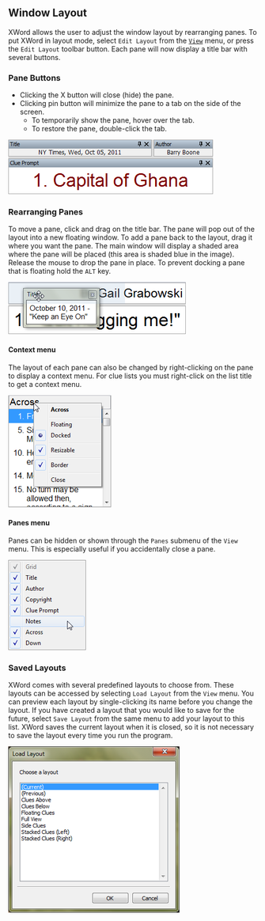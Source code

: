 Window Layout
-------------

XWord allows the user to adjust the window layout by rearranging panes.  To
put XWord in layout mode, select `Edit Layout` from the
[`View`](window.html#view_menu) menu, or press the `Edit Layout` toolbar
button.  Each pane will now display a title bar with several buttons.

### Pane Buttons ###

- Clicking the X button will close (hide) the pane.
- Clicking pin button will minimize the pane to a tab on the side of the screen.
    - To temporarily show the pane, hover over the tab.
    - To restore the pane, double-click the tab.

![Image of title bars](images/layout_title.png)


### Rearranging Panes ###

To move a pane, click and drag on the title bar. The pane will pop out of the
layout into a new floating window.  To add a pane back to the layout, drag it
where you want the pane.  The main window will display a shaded area where the
pane will be placed (this area is shaded blue in the image).  Release the
mouse to drop the pane in place.  To prevent docking a pane that is floating
hold the `ALT` key.

![Image of docking a floating pane](images/layout_float.png)

#### Context menu ####

The layout of each pane can also be changed by right-clicking on the pane to
display a context menu.  For clue lists you must right-click on the list title
to get a context menu.

![Image of a pane context menu](images/layout_context.png)

#### Panes menu ####

Panes can be hidden or shown through the `Panes` submenu of the `View` menu.
This is especially useful if you accidentally close a pane.

![Image of the layout pane menu](images/layout_pane_menu.png)


### Saved Layouts ###

XWord comes with several predefined layouts to choose from.  These layouts
can be accessed by selecting `Load Layout` from the `View` menu.  You can
preview each layout by single-clicking its name before you change the layout.
If you have created a layout that you would like to save for the future, select
`Save Layout` from the same menu to add your layout to this list.  XWord saves
the current layout when it is closed, so it is not necessary to save the layout
every time you run the program.

![Image of the Load Layout dialog](images/load_layout.png)
